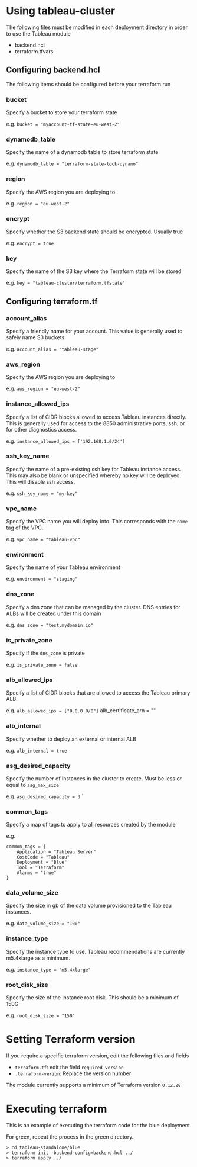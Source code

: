# Using tableau-cluster
The following files must be modified in each deployment directory in order to use the Tableau module
- backend.hcl
- terraform.tfvars

## Configuring backend.hcl
The following items should be configured before your terraform run

### bucket
Specify a bucket to store your terraform state

e.g. `bucket = "myaccount-tf-state-eu-west-2"`

### dynamodb_table
Specify the name of a dynamodb table to store terraform state

e.g. `dynamodb_table = "terraform-state-lock-dynamo"`

### region
Specify the AWS region you are deploying to

e.g. `region = "eu-west-2"`

### encrypt
Specify whether the S3 backend state should be encrypted. Usually true

e.g. `encrypt = true`

### key
Specify the name of the S3 key where the Terraform state will be stored

e.g. `key = "tableau-cluster/terraform.tfstate"`


## Configuring terraform.tf

###  account_alias
Specify a friendly name for your account. This value is generally used to safely name S3 buckets

e.g. `account_alias = "tableau-stage"`

### aws_region
Specify the AWS region you are deploying to

e.g. `aws_region = "eu-west-2"`

### instance_allowed_ips
Specify a list of CIDR blocks allowed to access Tableau instances directly.
This is generally used for access to the 8850 administrative ports, ssh, or for other diagnostics access.

e.g. `instance_allowed_ips = ['192.168.1.0/24']`

### ssh_key_name
Specify the name of a pre-existing ssh key for Tableau instance access. This may also be blank or unspecified whereby no key will be deployed. This will disable ssh access.

e.g. `ssh_key_name = "my-key"`

### vpc_name
Specify the VPC name you will deploy into. This corresponds with the `name` tag of the VPC.

e.g. `vpc_name = "tableau-vpc"`

### environment
Specify the name of your Tableau environment

e.g. `environment = "staging"`


### dns_zone
Specify a dns zone that can be managed by the cluster. DNS entries for ALBs will be created under this domain

e.g. `dns_zone = "test.mydomain.io"`

### is_private_zone
Specify if the `dns_zone` is private

e.g. `is_private_zone = false`

### alb_allowed_ips
Specify a list of CIDR blocks that are allowed to access the Tableau primary ALB.

e.g. `alb_allowed_ips = ["0.0.0.0/0"]`
alb_certificate_arn = "<YOUR ACM CERTIFICATE ARN>"

### alb_internal
Specify whether to deploy an external or internal ALB

e.g. `alb_internal = true`

### asg_desired_capacity
Specify the number of instances in the cluster to create. Must be less or equal to `asg_max_size`

e.g. `asg_desired_capacity = 3`
`
### common_tags
Specify a map of tags to apply to all resources created by the module

e.g.
```
common_tags = {
    Application = "Tableau Server"
    CostCode = "Tableau"
    Deployment = "Blue"
    Tool = "Terraform"
    Alarms = "true"
}
```

### data_volume_size
Specify the size in gb of the data volume provisioned to the Tableau instances.

e.g. `data_volume_size = "100"`

### instance_type
Specify the instance type to use. Tableau recommendations are currently m5.4xlarge as a minimum.

e.g. `instance_type = "m5.4xlarge"`

### root_disk_size
Specify the size of the instance root disk. This should be a minimum of 150G

e.g. `root_disk_size = "150"`

# Setting Terraform version
If you require a specific terraform version, edit the following files and fields
- `terraform.tf`: edit the field `required_version`
- `.terraform-verion`: Replace the version number

The module currently supports a minimum of Terraform version `0.12.28`

# Executing terraform
This is an example of executing the terraform code for the blue deployment.

For green, repeat the process in the green directory.

```shell
> cd tableau-standalone/blue
> terraform init -backend-config=backend.hcl ../
> terraform apply ../
```
